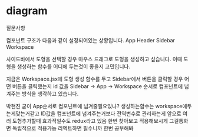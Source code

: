 # diagram
질문사항

컴포넌트 구조가 다음과 같이 설정되어있는 상황입니다.
App
 Header
 Sidebar
 Workspace

사이드바에서 도형을 선택할 경우 마우스 드래그로 도형을 생성하고 싶습니다.
이때 도형을 생성하는 함수를 어디에 두는것이 좋을지 고민입니다.

지금은 Workspace.jsx에 도형 생성 함수를 두고
Sidebar에서 버튼을 클릭할 경우 어떤 버튼을 클릭했는지 id 값을
Sidebar -> App -> Workspace 순서로 컴포넌트에 넘겨주는 방식을 생각하고 있습니다.


박현진
굳이 App순서로 컴포넌트에 넘겨줄필요있나?
생성하는함수는 workspace에두는게맞는거같고
ID값을 컴포넌트에 넘겨주는거보다 전역변수로 관리하는게 앞으로 여러 도형추가할때 효과적일수도 redux라고 있음 한번 찾아보고 적용해보시게 그걸통화면 독립적으로 적용가능
리엑트하면 필수니까 한번 공부해봐
